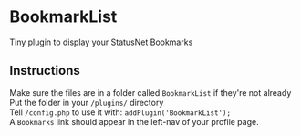 BookmarkList
================

Tiny plugin to display your StatusNet Bookmarks

## Instructions

Make sure the files are in a folder called `BookmarkList` if they're not already  
Put the folder in your `/plugins/` directory  
Tell `/config.php` to use it with: `addPlugin('BookmarkList');`  
A `Bookmarks` link should appear in the left-nav of your profile page.
